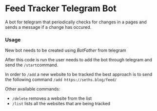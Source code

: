 # Feed Tracker Telegram Bot
A bot for telegram that periodically checks for changes in a pages and sends a message if a change has occured.

### Usage
New bot needs to be created using *BotFather* from telegram

After this code is run the user needs to add the bot through telegram and send the `/start`command.

In order to `/add` a new website to be tracked the best approach is to send the following command 
`/add https://seths.blog/feed/` 

Other available commands:

- `/delete` removes a website from the list
- `/list` lists all the websites that are being tracked
